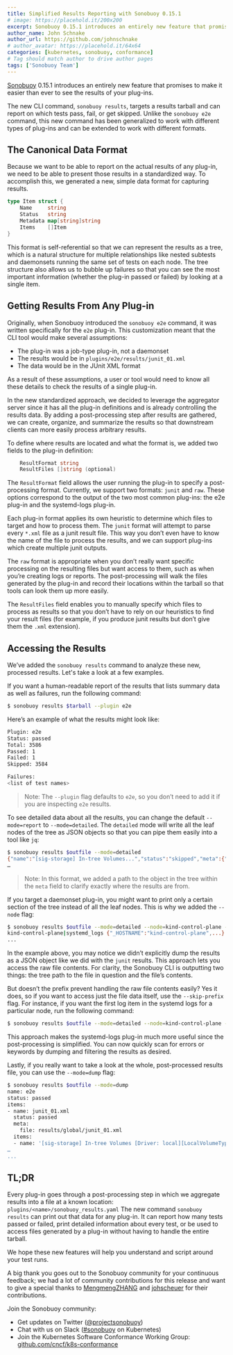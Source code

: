 ```yaml
---
title: Simplified Results Reporting with Sonobuoy 0.15.1
# image: https://placehold.it/200x200
excerpt: Sonobuoy 0.15.1 introduces an entirely new feature that promises to make it easier than ever to see the results of your plug-ins.
author_name: John Schnake
author_url: https://github.com/johnschnake
# author_avatar: https://placehold.it/64x64
categories: [kubernetes, sonobuoy, conformance]
# Tag should match author to drive author pages
tags: ['Sonobuoy Team']
---
```


[Sonobuoy](github) 0.15.1 introduces an entirely new feature that promises to make it easier than ever to see the results of your plug-ins.

The new CLI command, `sonobuoy results`, targets a results tarball and can report on which tests pass, fail, or get skipped. Unlike the `sonobuoy e2e` command, this new command has been generalized to work with different types of plug-ins and can be extended to work with different formats.

## The Canonical Data Format

Because we want to be able to report on the actual results of any plug-in, we need to be able to present those results in a standardized way. To accomplish this, we generated a new, simple data format for capturing results.

```go
type Item struct {
    Name     string
    Status   string
    Metadata map[string]string
    Items    []Item
}
```

This format is self-referential so that we can represent the results as a tree, which is a natural structure for multiple relationships like nested subtests and daemonsets running the same set of tests on each node. The tree structure also allows us to bubble up failures so that you can see the most important information (whether the plug-in passed or failed) by looking at a single item.

## Getting Results From Any Plug-in

Originally, when Sonobuoy introduced the `sonobuoy e2e` command, it was written specifically for the `e2e` plug-in. This customization meant that the CLI tool would make several assumptions:

- The plug-in was a job-type plug-in, not a daemonset
- The results would be in `plugins/e2e/results/junit_01.xml`
- The data would be in the JUnit XML format

As a result of these assumptions, a user or tool would need to know all these details to check the results of a single plug-in.

In the new standardized approach, we decided to leverage the aggregator server since it has all the plug-in definitions and is already controlling the results data. By adding a post-processing step after results are gathered, we can create, organize, and summarize the results so that downstream clients can more easily process arbitrary results.

To define where results are located and what the format is, we added two fields to the plug-in definition:

```go
    ResultFormat string
    ResultFiles []string (optional)
```

The `ResultFormat` field allows the user running the plug-in to specify a post-processing format. Currently, we support two formats: `junit` and `raw`. These options correspond to the output of the two most common plug-ins: the e2e plug-in and the systemd-logs plug-in.

Each plug-in format applies its own heuristic to determine which files to target and how to process them. The `junit` format will attempt to parse every `*.xml` file as a junit result file. This way you don’t even have to know the name of the file to process the results, and we can support plug-ins which create multiple junit outputs.

The `raw` format is appropriate when you don’t really want specific processing on the resulting files but want access to them, such as when you’re creating logs or reports. The post-processing will walk the files generated by the plug-in and record their locations within the tarball so that tools can look them up more easily.

The `ResultFiles` field enables you to manually specify which files to process as results so that you don’t have to rely on our heuristics to find your result files (for example, if you produce junit results but don’t give them the `.xml` extension).

## Accessing the Results

We’ve added the `sonobuoy results` command to analyze these new, processed results. Let's take a look at a  few examples.

If you want a human-readable report of the results that lists summary data as well as failures, run the following command:

```bash
$ sonobuoy results $tarball --plugin e2e
```

Here’s an example of what the results might look like:

```bash
Plugin: e2e
Status: passed
Total: 3586
Passed: 1
Failed: 1
Skipped: 3584

Failures:
<list of test names>
```

> Note: The `--plugin` flag defaults to `e2e`, so you don’t need to add it if you are inspecting `e2e` results.

To see detailed data about all the results, you can change the default `--mode=report` to `--mode=detailed`. The `detailed` mode will write all the leaf nodes of the tree as JSON objects so that you can pipe them easily into a tool like `jq`:

```bash
$ sonobuoy results $outfile --mode=detailed
{"name":"[sig-storage] In-tree Volumes...","status":"skipped","meta":{"path":"e2e|junit_01.xml"}}
…
```

> Note: In this format, we added a path to the object in the tree within the `meta` field to clarify exactly where the results are from.

If you target a daemonset plug-in,  you might want to print only a certain section of the tree instead of all the leaf nodes. This is why we added the `--node` flag:

```bash
$ sonobuoy results $outfile --mode=detailed --node=kind-control-plane --plugin systemd-logs
kind-control-plane|systemd_logs {"_HOSTNAME":"kind-control-plane",...}
...
```

In the example above, you may notice we didn’t explicitly dump the results as a JSON object like we did with the `junit` results. This approach lets you access the raw file contents. For clarity, the Sonobuoy CLI is outputting two things: the tree path to the file in question and the file’s contents.

But doesn’t the prefix prevent handling the raw file contents easily? Yes it does, so if you want to access just the file data itself, use the `--skip-prefix` flag. For instance, if you want the first log item in the systemd logs for a particular node, run the following command:

```bash
$ sonobuoy results $outfile --mode=detailed --node=kind-control-plane --plugin systemd-logs --skip-prefix | head -n1 | jq
```

This approach makes the systemd-logs plug-in much more useful since the post-processing is simplified. You can now quickly scan for errors or keywords by dumping and filtering the results as desired.

Lastly, if you really want to take a look at the whole, post-processed results file, you can use the `--mode=dump` flag:

```bash
$ sonobuoy results $outfile --mode=dump
name: e2e
status: passed
items:
- name: junit_01.xml
  status: passed
  meta:
    file: results/global/junit_01.xml
  items:
  - name: '[sig-storage] In-tree Volumes [Driver: local][LocalVolumeType: blockfs]
…
...
```

## TL;DR

Every plug-in goes through a post-processing step in which we aggregate results into a file at a known location: `plugins/<name>/sonobuoy_results.yaml`
The new command `sonobuoy results` can print out that data for any plug-in. It can report how many tests passed or failed, print detailed information about every test, or be used to access files generated by a plug-in without having to handle the entire tarball.

We hope these new features will help you understand and script around your test runs.

A big thank you goes out to the Sonobuoy community for your continuous feedback; we had a lot of community contributions for this release and want to give a special thanks to [MengmengZHANG](https://github.com/MengmengZHANG) and [johscheuer](https://github.com/johscheuer) for their contributions.

Join the Sonobuoy community:

- Get updates on Twitter ([@projectsonobuoy][twitter])
- Chat with us on Slack ([#sonobuoy][slack] on Kubernetes)
- Join the Kubernetes Software Conformance Working Group: [github.com/cncf/k8s-conformance][conformance-wg]

[twitter]: https://twitter.com/projectsonobuoy
[slack]: https://kubernetes.slack.com/messages/C6L3G051C
[conformance-wg]: https://github.com/cncf/k8s-conformance
[github]: https://github.com/vmware-tanzu/sonobuoy
[cncf]: https://www.cncf.io/certification/software-conformance/

